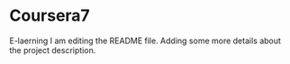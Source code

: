 # Coursera7
E-laerning
I am editing the README file. Adding some more details about the project description.
